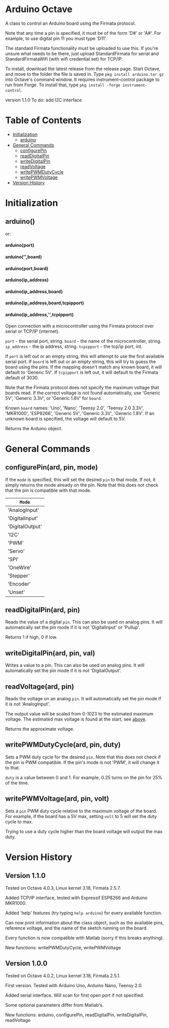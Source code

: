 Arduino Octave
==============
A class to control an Arduino board using the Firmata protocol.

Note that any time a pin is specified, it must be of the form 'D#' or
'A#'. For example, to use digital pin 11 you must type 'D11'. 

The standard Firmata functionality must be uploaded to use this.
If you're unsure what needs to be there, just upload StandardFirmata
for serial and StandardFirmataWifi (with wifi credential set) for TCP/IP.

To install, download the latest release from the release page.
Start Octave, and move to the folder the file is saved in.
Type `pkg install arduino.tar.gz` into Octave's command window.
It requires instrument-control package to run from Forge. 
To install that, type `pkg install -forge instrument-control`.

version 1.1.0
To do: add I2C interface

Table of Contents
=================
* [Initialization](#initialization)
  * [arduino](#arduino)
* [General Commands](#general-commands)
  * [configurePin](#configurepinard-pin-mode)
  * [readDigitalPin](#readdigitalpinard-pin)
  * [writeDigitalPin](#writedigitalpinard-pin-val)
  * [readVoltage](#readvoltageard-pin)
  * [writePWMDutyCycle](#writepwmdutycycleard-pin-duty)
  * [writePWMVoltage](#writepwmvoltageard-pin-volt)
* [Version History](#version-history)

Initialization
==============

arduino()
-----------------------------
or:
#### arduino(port)
#### arduino('',board)
#### arduino(port,board)
#### arduino(ip_address)
#### arduino(ip_address,board)
#### arduino(ip_address,board,tcpipport)
#### arduino(ip_address,'',tcpipport)

Open connection with a microcontroller using the Firmata protocol over serial or TCP/IP (internet).

`port` - the serial port, string.
`board` - the name of the microcontroller, string.
`ip_address` - the ip address, string.
`tcpipport` - the tcp/ip port, int.

If `port` is left out or an empty string, this will attempt to use the first available serial port.
If `board` is left out or an empty string, this will try to guess the board using the pins.
If the mapping doesn't match any known board, it will default to 'Generic 5V'.
If `tcpipport` is left out, it will default to the Firmata default of 3030.

Note that the Firmata protocol does not specify the maximum voltage that boards read.
If the correct voltage is not found automatically, use 'Generic 5V', 'Generic 3.3V', or 'Generic 1.8V' for `board`.

Known `board` names: 'Uno', 'Nano', 'Teensy 2.0', 'Teensy 2.0 3.3V', 'MKR1000', 'ESP8266',
'Generic 5V', 'Generic 3.3V', 'Generic 1.8V'. If an unknown board is specified,
the voltage will default to 5V.

Returns the Arduino object.

General Commands
================

configurePin(ard, pin, mode)
----------------------------
If the `mode` is specified, this will set the desired `pin` to that mode. If not, it simply
returns the mode already on the pin. Note that this does not check that the
pin is compatible with that mode. 

|      `Mode`      |
|------------------|
| 'AnalogInput'    |
|'DigitalInput'    |
|'DigitalOutput'   |
|    'I2C'         |
|    'PWM'         |
|   'Servo'        |
|    'SPI'         |
|  'OneWire'       |
|  'Stepper'       |
|  'Encoder'       |
|   'Unset'        |

readDigitalPin(ard, pin)
------------------------
Reads the value of a digital `pin`. This can also be used on analog pins.
It will automatically set the pin mode if it is not 'DigitalInput' or 'Pullup'.

Returns 1 if high, 0 if low.

writeDigitalPin(ard, pin, val)
------------------------------
Writes a value to a pin. This can also be used on analog pins. 
It will automatically set the pin mode if it is not 'DigitalOutput'.

readVoltage(ard, pin)
---------------------
Reads the voltage on an analog `pin`. It will automatically
set the pin mode if it is not 'AnalogInput'.

The output value will be scaled from 0-1023 to the estimated maximum voltage.
The estimated max voltage is found at the start, see [above](#arduino).

Returns the approximate voltage.

writePWMDutyCycle(ard, pin, duty)
---------------------------------
Sets a PWM duty cycle for the desired `pin`. Note that this does not
check if the pin is PWM compatible. If the pin's mode is not 'PWM', it will
change it to that. 

`duty` is a value between 0 and 1. For example, 0.25 turns on the pin for
25% of the time.

writePWMVoltage(ard, pin, volt)
-------------------------------
Sets a `pin` PWM duty cycle relative to the maximum voltage of the board. For example,
if the board has a 5V max, setting `volt` to 5 will set the duty cycle to max.

Trying to use a duty cycle higher than the board voltage will output the max duty.

Version History
===============

Version 1.1.0
-------------
Tested on Octave 4.0.3, Linux kernel 3.18, Firmata 2.5.7.

Added TCP/IP interface, tested with Espressif ESP8266 and Arduino MKR1000.

Added 'help' features (try typing `help arduino`) for every available function. 

Can now print information about the class object, such as the available pins,
reference voltage, and the name of the sketch running on the board.

Every function is now compatible with Matlab (sorry if this breaks anything).

New functions:
writePWMDutyCycle, writePWMVoltage

Version 1.0.0
-------------
Tested on Octave 4.0.2, Linux kernel 3.18, Firmata 2.5.1. 

First version. Tested with Arduino Uno, Arduino Nano, Teensy 2.0.

Added serial interface. Will scan for first open port if not specified.

Some optional parameters differ from Matlab's.

New functions:
arduino, configurePin, readDigitalPin, writeDigitalPin, readVoltage
